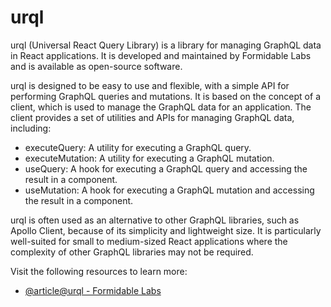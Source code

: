 # urql

urql (Universal React Query Library) is a library for managing GraphQL data in React applications. It is developed and maintained by Formidable Labs and is available as open-source software.

urql is designed to be easy to use and flexible, with a simple API for performing GraphQL queries and mutations. It is based on the concept of a client, which is used to manage the GraphQL data for an application. The client provides a set of utilities and APIs for managing GraphQL data, including:

- executeQuery: A utility for executing a GraphQL query.
- executeMutation: A utility for executing a GraphQL mutation.
- useQuery: A hook for executing a GraphQL query and accessing the result in a component.
- useMutation: A hook for executing a GraphQL mutation and accessing the result in a component.

urql is often used as an alternative to other GraphQL libraries, such as Apollo Client, because of its simplicity and lightweight size. It is particularly well-suited for small to medium-sized React applications where the complexity of other GraphQL libraries may not be required.

Visit the following resources to learn more:

- [@article@urql - Formidable Labs](https://formidable.com/open-source/urql/)

